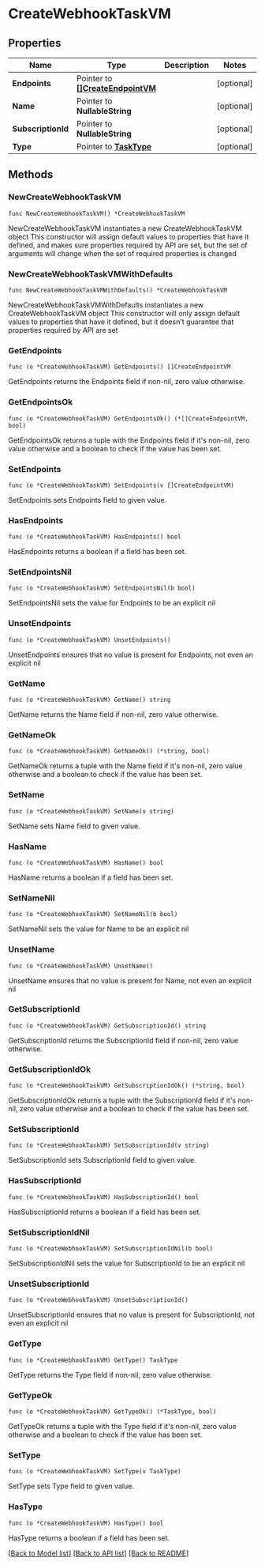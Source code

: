 # CreateWebhookTaskVM

## Properties

Name | Type | Description | Notes
------------ | ------------- | ------------- | -------------
**Endpoints** | Pointer to [**[]CreateEndpointVM**](CreateEndpointVM.md) |  | [optional] 
**Name** | Pointer to **NullableString** |  | [optional] 
**SubscriptionId** | Pointer to **NullableString** |  | [optional] 
**Type** | Pointer to [**TaskType**](TaskType.md) |  | [optional] 

## Methods

### NewCreateWebhookTaskVM

`func NewCreateWebhookTaskVM() *CreateWebhookTaskVM`

NewCreateWebhookTaskVM instantiates a new CreateWebhookTaskVM object
This constructor will assign default values to properties that have it defined,
and makes sure properties required by API are set, but the set of arguments
will change when the set of required properties is changed

### NewCreateWebhookTaskVMWithDefaults

`func NewCreateWebhookTaskVMWithDefaults() *CreateWebhookTaskVM`

NewCreateWebhookTaskVMWithDefaults instantiates a new CreateWebhookTaskVM object
This constructor will only assign default values to properties that have it defined,
but it doesn't guarantee that properties required by API are set

### GetEndpoints

`func (o *CreateWebhookTaskVM) GetEndpoints() []CreateEndpointVM`

GetEndpoints returns the Endpoints field if non-nil, zero value otherwise.

### GetEndpointsOk

`func (o *CreateWebhookTaskVM) GetEndpointsOk() (*[]CreateEndpointVM, bool)`

GetEndpointsOk returns a tuple with the Endpoints field if it's non-nil, zero value otherwise
and a boolean to check if the value has been set.

### SetEndpoints

`func (o *CreateWebhookTaskVM) SetEndpoints(v []CreateEndpointVM)`

SetEndpoints sets Endpoints field to given value.

### HasEndpoints

`func (o *CreateWebhookTaskVM) HasEndpoints() bool`

HasEndpoints returns a boolean if a field has been set.

### SetEndpointsNil

`func (o *CreateWebhookTaskVM) SetEndpointsNil(b bool)`

 SetEndpointsNil sets the value for Endpoints to be an explicit nil

### UnsetEndpoints
`func (o *CreateWebhookTaskVM) UnsetEndpoints()`

UnsetEndpoints ensures that no value is present for Endpoints, not even an explicit nil
### GetName

`func (o *CreateWebhookTaskVM) GetName() string`

GetName returns the Name field if non-nil, zero value otherwise.

### GetNameOk

`func (o *CreateWebhookTaskVM) GetNameOk() (*string, bool)`

GetNameOk returns a tuple with the Name field if it's non-nil, zero value otherwise
and a boolean to check if the value has been set.

### SetName

`func (o *CreateWebhookTaskVM) SetName(v string)`

SetName sets Name field to given value.

### HasName

`func (o *CreateWebhookTaskVM) HasName() bool`

HasName returns a boolean if a field has been set.

### SetNameNil

`func (o *CreateWebhookTaskVM) SetNameNil(b bool)`

 SetNameNil sets the value for Name to be an explicit nil

### UnsetName
`func (o *CreateWebhookTaskVM) UnsetName()`

UnsetName ensures that no value is present for Name, not even an explicit nil
### GetSubscriptionId

`func (o *CreateWebhookTaskVM) GetSubscriptionId() string`

GetSubscriptionId returns the SubscriptionId field if non-nil, zero value otherwise.

### GetSubscriptionIdOk

`func (o *CreateWebhookTaskVM) GetSubscriptionIdOk() (*string, bool)`

GetSubscriptionIdOk returns a tuple with the SubscriptionId field if it's non-nil, zero value otherwise
and a boolean to check if the value has been set.

### SetSubscriptionId

`func (o *CreateWebhookTaskVM) SetSubscriptionId(v string)`

SetSubscriptionId sets SubscriptionId field to given value.

### HasSubscriptionId

`func (o *CreateWebhookTaskVM) HasSubscriptionId() bool`

HasSubscriptionId returns a boolean if a field has been set.

### SetSubscriptionIdNil

`func (o *CreateWebhookTaskVM) SetSubscriptionIdNil(b bool)`

 SetSubscriptionIdNil sets the value for SubscriptionId to be an explicit nil

### UnsetSubscriptionId
`func (o *CreateWebhookTaskVM) UnsetSubscriptionId()`

UnsetSubscriptionId ensures that no value is present for SubscriptionId, not even an explicit nil
### GetType

`func (o *CreateWebhookTaskVM) GetType() TaskType`

GetType returns the Type field if non-nil, zero value otherwise.

### GetTypeOk

`func (o *CreateWebhookTaskVM) GetTypeOk() (*TaskType, bool)`

GetTypeOk returns a tuple with the Type field if it's non-nil, zero value otherwise
and a boolean to check if the value has been set.

### SetType

`func (o *CreateWebhookTaskVM) SetType(v TaskType)`

SetType sets Type field to given value.

### HasType

`func (o *CreateWebhookTaskVM) HasType() bool`

HasType returns a boolean if a field has been set.


[[Back to Model list]](../README.md#documentation-for-models) [[Back to API list]](../README.md#documentation-for-api-endpoints) [[Back to README]](../README.md)


